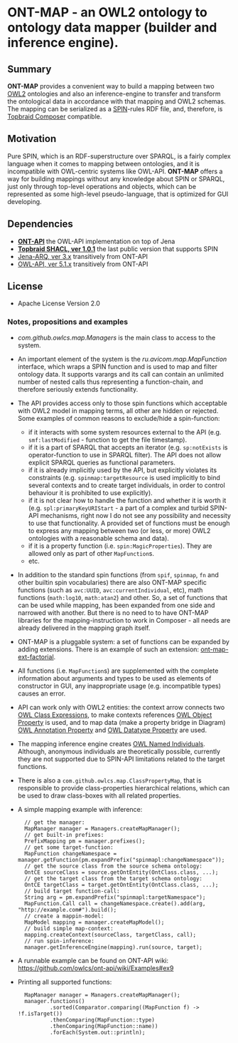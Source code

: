 # ONT-MAP - an OWL2 ontology to ontology data mapper (builder and inference engine).

## Summary
**ONT-MAP** provides a convenient way to build a mapping between two [OWL2](https://www.w3.org/TR/owl2-overview/) ontologies 
and also an inference-engine to transfer and transform the ontological data in accordance with that mapping and OWL2 schemas. 
The mapping can be serialized as a [SPIN](http://spinrdf.org/)-rules RDF file, and, therefore, is [Topbraid Composer](https://www.topquadrant.com/tools/ide-topbraid-composer-maestro-edition/) compatible.

## Motivation
Pure SPIN, which is an RDF-superstructure over SPARQL, is a fairly complex language when it comes to mapping between ontologies, 
and it is incompatible with OWL-centric systems like OWL-API.
**ONT-MAP** offers a way for building mappings without any knowledge about SPIN or SPARQL, 
just only through top-level operations and objects, which can be represented as some high-level pseudo-language, 
that is optimized for GUI developing.

## Dependencies 
 - **[ONT-API](https://github.com/owlcs/ont-api)** the OWL-API implementation on top of Jena
 - **[Topbraid SHACL, ver 1.0.1](https://github.com/TopQuadrant/shacl)** the last public version that supports SPIN
 - [Jena-ARQ, ver 3.x](https://github.com/apache/jena) transitively from ONT-API
 - [OWL-API, ver 5.1.x](https://github.com/owlcs/owlapi) transitively from ONT-API
 
## License
* Apache License Version 2.0

### Notes, propositions and examples
* _com.github.owlcs.map.Managers_ is the main class to access to the system.
* An important element of the system is the _ru.avicom.map.MapFunction_ interface, which wraps a SPIN function and is used to map and filter ontology data. It supports varargs and its call can contain an unlimited number of nested calls thus representing a function-chain, and therefore seriously extends functionality. 
* The API provides access only to those spin functions which acceptable with OWL2 model in mapping terms, all other are hidden or rejected. 
Some examples of common reasons to exclude/hide a spin-function:
    - if it interacts with some system resources external to the API (e.g. `smf:lastModified` - function to get the file timestamp). 
    - if it is a part of SPARQL that accepts an iterator (e.g. `sp:notExists` is operator-function to use in SPARQL filter). The API does not allow explicit SPARQL queries as functional parameters.  
    - if it is already implicitly used by the API, but explicitly violates its constraints (e.g. `spinmap:targetResource` is used implicitly to bind several contexts and to create target individuals, in order to control behaviour it is prohibited to use explicitly). 
    - if it is not clear how to handle the function and whether it is worth it (e.g. `spl:primaryKeyURIStart` - a part of a complex and turbid SPIN-API mechanisms, right now I do not see any possibility and necessity to use that functionality. A provided set of functions must be enough to express any mapping between two (or less, or more) OWL2 ontologies with a reasonable schema and data).
    - if it is a property function (i.e. `spin:MagicProperties`). They are allowed only as part of other `MapFunction`s.
    - etc.
* In addition to the standard spin functions (from `spif`, `spinmap`, `fn` and other builtin spin vocabularies) 
there are also ONT-MAP specific functions (such as `avc:UUID`, `avc:currentIndividual`, etc), math functions (`math:log10`, `math:atan2`) and other. 
So, a set of functions that can be used while mapping, has been expanded from one side and narrowed with another. 
But there is no need to to have ONT-MAP libraries for the mapping-instruction to work in Composer - 
all needs are already delivered in the mapping graph itself.
* ONT-MAP is a pluggable system: a set of functions can be expanded by adding extensions. 
There is an example of such an extension: [ont-map-ext-factorial](https://github.com/sszuev/ont-map-ext-factorial).
* All functions (i.e. `MapFunction`s) are supplemented with the complete information about arguments and types 
to be used as elements of constructor in GUI, any inappropriate usage (e.g. incompatible types) causes an error.
* API can work only with OWL2 entities: the context arrow connects two [OWL Class Expressions](https://github.com/owlcs/ont-api/blob/master/src/main/java/com/github/owlcs/ontapi/jena/model/OntClass.java), 
to make contexts references [OWL Object Property](https://github.com/owlcs/ont-api/blob/master/src/main/java/com/github/owlcs/ontapi/jena/model/OntObjectProperty.java) is used, 
and to map data (make a property bridge in Diagram) [OWL Annotation Property](https://github.com/owlcs/ont-api/blob/master/src/main/java/com/github/owlcs/ontapi/jena/model/OntAnnotationProperty.java) and [OWL Datatype Property](https://github.com/owlcs/ont-api/blob/master/src/main/java/com/github/owlcs/ontapi/jena/model/OntDataProperty.java) are used.
* The mapping inference engine creates [OWL Named Individuals](https://github.com/owlcs/ont-api/blob/master/src/main/java/com/github/owlcs/ontapi/jena/model/OntIndividual.java). 
Although, anonymous individuals are theoretically possible, 
currently they are not supported due to SPIN-API limitations related to the target functions.
* There is also a `com.github.owlcs.map.ClassPropertyMap`, that is responsible to provide class-properties hierarchical relations, 
which can be used to draw class-boxes with all related properties.
* A simple mapping example with inference:

        // get the manager:
        MapManager manager = Managers.createMapManager();
        // get built-in prefixes:
        PrefixMapping pm = manager.prefixes();
        // get some target-function: 
        MapFunction changeNamespace = manager.getFunction(pm.expandPrefix("spinmapl:changeNamespace"));
        // get the source class from the source schema ontology:
        OntCE sourceClass = source.getOntEntity(OntClass.class, ...);
        // get the target class from the target schema ontology:
        OntCE targetClass = target.getOntEntity(OntClass.class, ...);
        // build target function-call:
        String arg = pm.expandPrefix("spinmapl:targetNamespace");
        MapFunction.Call call = changeNamespace.create().add(arg, "http://example.com#").build();
        // create a mappin-model:
        MapModel mapping = manager.createMapModel();
        // build simple map-context:
        mapping.createContext(sourceClass, targetClass, call);
        // run spin-inference:
        manager.getInferenceEngine(mapping).run(source, target);
        
* A runnable example can be found on ONT-API wiki: https://github.com/owlcs/ont-api/wiki/Examples#ex9        
        
* Printing all supported functions:

        MapManager manager = Managers.createMapManager();
        manager.functions()
                .sorted(Comparator.comparing((MapFunction f) -> !f.isTarget())
                .thenComparing(MapFunction::type)
                .thenComparing(MapFunction::name))
                .forEach(System.out::println);
                
    
